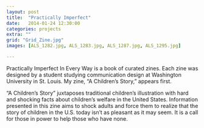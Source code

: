```yaml
---
layout: post
title:  "Practically Imperfect"
date:   2014-01-24 12:30:00
categories: projects
extra: ""
grid: "Grid_Zine.jpg"
images: [ALS_1282.jpg, ALS_1283.jpg, ALS_1287.jpg, ALS_1295.jpg]

---
```



Practically Imperfect In Every Way is a book of curated zines. Each zine was designed by a student studying communication design at Washington University in St. Louis. My zine, “A Children’s Story,” appears first.

“A Children’s Story” juxtaposes traditional children’s illustration with hard and shocking facts about children’s welfare in the United States. Information presented in this zine aims to shock adults and force them to realize that the story of children in the U.S. today isn’t as pleasant as it may seem. It is a call for those in power to help those who have none.